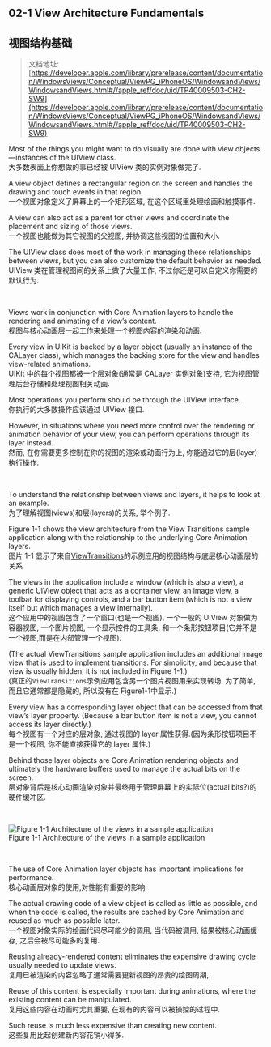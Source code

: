 ## 02-1 View Architecture Fundamentals
## **视图结构基础**
>文档地址: [https://developer.apple.com/library/prerelease/content/documentation/WindowsViews/Conceptual/ViewPG_iPhoneOS/WindowsandViews/WindowsandViews.html#//apple_ref/doc/uid/TP40009503-CH2-SW9](https://developer.apple.com/library/prerelease/content/documentation/WindowsViews/Conceptual/ViewPG_iPhoneOS/WindowsandViews/WindowsandViews.html#//apple_ref/doc/uid/TP40009503-CH2-SW9)  

Most of the things you might want to do visually are done with view objects—instances of the UIView class.  
大多数表面上你想做的事已经被 UIView 类的实例对象做完了.

A view object defines a rectangular region on the screen and handles the drawing and touch events in that region.  
一个视图对象定义了屏幕上的一个矩形区域, 在这个区域里处理绘画和触摸事件.

A view can also act as a parent for other views and coordinate the placement and sizing of those views.  
一个视图也能做为其它视图的父视图, 并协调这些视图的位置和大小.

 The UIView class does most of the work in managing these relationships between views, but you can also customize the default behavior as needed.  
UIView 类在管理视图间的关系上做了大量工作, 不过你还是可以自定义你需要的默认行为.


</br>

Views work in conjunction with Core Animation layers to handle the rendering and animating of a view’s content.  
视图与核心动画层一起工作来处理一个视图内容的渲染和动画.

Every view in UIKit is backed by a layer object (usually an instance of the CALayer class), which manages the backing store for the view and handles view-related animations.  
 UIKit 中的每个视图都被一个层对象(通常是 CALayer 实例对象)支持, 它为视图管理后台存储和处理视图相关动画.
 
Most operations you perform should be through the UIView interface.  
你执行的大多数操作应该通过 UIView 接口.
  
However, in situations where you need more control over the rendering or animation behavior of your view, you can perform operations through its layer instead.  
然而, 在你需要更多控制在你的视图的渲染或动画行为上, 你能通过它的层(layer) 执行操作.

</br>

To understand the relationship between views and layers, it helps to look at an example.  
 为了理解视图(views)和层(layers)的关系, 举个例子.

Figure 1-1 shows the view architecture from the View Transitions sample application along with the relationship to the underlying Core Animation layers.   
图片 1-1 显示了来自[ViewTransitions]()的示例应用的视图结构与底层核心动画层的关系.

The views in the application include a window (which is also a view), a generic UIView object that acts as a container view, an image view, a toolbar for displaying controls, and a bar button item (which is not a view itself but which manages a view internally).   
这个应用中的视图包含了一个窗口(也是一个视图), 一个一般的 UIView 对象做为容器视图, 一个图片视图, 一个显示控件的工具条, 和一个条形按钮项目(它并不是一个视图,而是在内部管理一个视图).

(The actual ViewTransitions sample application includes an additional image view that is used to implement transitions. For simplicity, and because that view is usually hidden, it is not included in Figure 1-1.)  
(真正的`ViewTransitions`示例应用包含另一个图片视图用来实现转场. 为了简单, 而且它通常都是隐藏的, 所以没有在 Figure1-1中显示.)

Every view has a corresponding layer object that can be accessed from that view’s layer property. 
(Because a bar button item is not a view, you cannot access its layer directly.)   
每个视图有一个对应的层对象, 通过视图的 layer 属性获得.(因为条形按钮项目不是一个视图, 你不能直接获得它的 layer 属性.)

Behind those layer objects are Core Animation rendering objects and ultimately the hardware buffers used to manage the actual bits on the screen.  
层对象背后是核心动画渲染对象并最终用于管理屏幕上的实际位(actual bits?)的硬件缓冲区.

</br>

![Figure 1-1  Architecture of the views in a sample application](https://developer.apple.com/library/prerelease/content/documentation/WindowsViews/Conceptual/ViewPG_iPhoneOS/Art/view-layer-store.jpg)  
Figure 1-1  Architecture of the views in a sample application

</br>

The use of Core Animation layer objects has important implications for performance.    
核心动画层对象的使用,对性能有重要的影响.

The actual drawing code of a view object is called as little as possible, and when the code is called, the results are cached by Core Animation and reused as much as possible later.  
一个视图对象实际的绘画代码尽可能少的调用, 当代码被调用, 结果被核心动画缓存, 之后会被尽可能多的复用.

Reusing already-rendered content eliminates the expensive drawing cycle usually needed to update views.  
复用已被渲染的内容忽略了通常需要更新视图的昂贵的绘图周期, .

Reuse of this content is especially important during animations, where the existing content can be manipulated.  
复用这些内容在动画时尤其重要, 在现有的内容可以被操控的过程中.

Such reuse is much less expensive than creating new content.  
这些复用比起创建新内容花销小得多.
